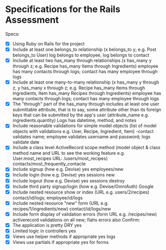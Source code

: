 # Specifications for the Rails Assessment

Specs:
- [x] Using Ruby on Rails for the project
- [x] Include at least one belongs_to relationship (x belongs_to y; e.g. Post belongs_to User)
log belongs to employee, log belongs to contact
- [x] Include at least two has_many through relationships (x has_many y through z; e.g. Recipe has_many Items through Ingredients) 
employee has many contacts through logs; contact has many employee through logs
- [x] Include at least one many-to-many relationship (x has_many y through z, y has_many x through z; e.g. Recipe has_many Items through Ingredients, Item has_many Recipes through Ingredients) employee has many contacts through logs; contact has many employee through logs
- [x] The "through" part of the has_many through includes at least one user submittable attribute, that is to say, some attribute other than its foreign keys that can be submitted by the app's user (attribute_name e.g. ingredients.quantity)
Logs has datetime, method, and notes
- [x] Include reasonable validations for simple model objects (list of model objects with validations e.g. User, Recipe, Ingredient, Item)
-contact validates name; employee validates username and password; logs validate date
- [x] Include a class level ActiveRecord scope method (model object & class method name and URL to see the working feature e.g. User.most_recipes URL: /users/most_recipes)
contacts/most_frequently_contacte
- [x] Include signup (how e.g. Devise) 
yes employees/new
- [x] Include login (how e.g. Devise) 
yes sessions new
- [x] Include logout (how e.g. Devise)
yes sessions destroy
- [x] Include third party signup/login (how e.g. Devise/OmniAuth)
 Google
- [x] Include nested resource show or index (URL e.g. users/2/recipes) 
contact/id/logs; employee/id/logs 
- [x] Include nested resource "new" form (URL e.g. recipes/1/ingredients/new) 
contact/id/logs/new
- [x] Include form display of validation errors (form URL e.g. /recipes/new)
activerecord validations on all new; flahs errors also
Confirm:
- [x] The application is pretty DRY
yes
- [x] Limited logic in controllers
yes
- [x] Views use helper methods if appropriate
yes logs 
- [x] Views use partials if appropriate
yes for forms 
